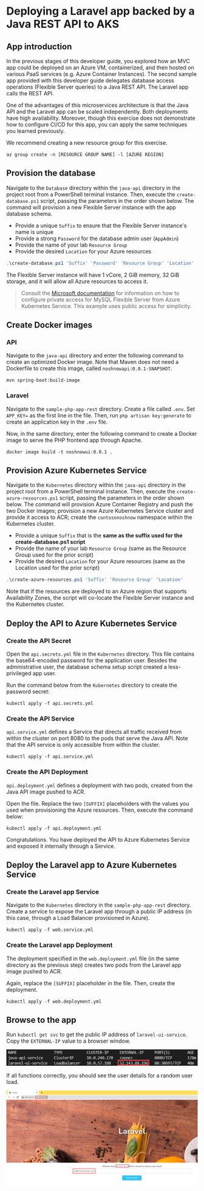 # Deploying a Laravel app backed by a Java REST API to AKS

## App introduction

In the previous stages of this developer guide, you explored how an MVC app could be deployed on an Azure VM, containerized, and then hosted on various PaaS services (e.g. Azure Container Instances). The second sample app provided with this developer guide delegates database access operations (Flexible Server queries) to a Java REST API. The Laravel app calls the REST API.

One of the advantages of this microservices architecture is that the Java API and the Laravel app can be scaled independently. Both deployments have high availability. Moreover, though this exercise does not demonstrate how to configure CI/CD for this app, you can apply the same techniques you learned previously.

We recommend creating a new resource group for this exercise.

```
az group create -n [RESOURCE GROUP NAME] -l [AZURE REGION]
```

## Provision the database

Navigate to the `Database` directory within the `java-api` directory in the project root from a PowerShell terminal instance. Then, execute the `create-database.ps1` script, passing the parameters in the order shown below. The command will provision a new Flexible Server instance with the app database schema.

- Provide a unique `Suffix` to ensure that the Flexible Server instance's name is unique
- Provide a strong `Password` for the database admin user (`AppAdmin`)
- Provide the name of your lab `Resource Group`
- Provide the desired `Location` for your Azure resources

```powershell
.\create-database.ps1 'Suffix' 'Password' 'Resource Group' 'Location'
```

The Flexible Server instance will have 1 vCore, 2 GiB memory, 32 GiB storage, and it will allow all Azure resources to access it.

> Consult the [Microsoft documentation](https://docs.microsoft.com/azure/mysql/flexible-server/tutorial-deploy-springboot-on-aks-vnet) for information on how to configure private access for MySQL Flexible Server from Azure Kubernetes Service. This example uses public access for simplicity.

## Create Docker images

### API

Navigate to the `java-api` directory and enter the following command to create an optimized Docker image. Note that Maven does not need a Dockerfile to create this image, called `noshnowapi:0.0.1-SNAPSHOT`.

```
mvn spring-boot:build-image
```

### Laravel

Navigate to the `sample-php-app-rest` directory. Create a file called `.env`. Set `APP_KEY=` as the first line in the file. Then, run `php artisan key:generate` to create an application key in the `.env` file.

Now, in the same directory, enter the following command to create a Docker image to serve the PHP frontend app through Apache.

```
docker image build -t noshnowui:0.0.1 .
```

## Provision Azure Kubernetes Service

Navigate to the `Kubernetes` directory within the `java-api` directory in the project root from a PowerShell terminal instance. Then, execute the `create-azure-resources.ps1` script, passing the parameters in the order shown below. The command will provision Azure Container Registry and push the two Docker images; provision a new Azure Kubernetes Service cluster and provide it access to ACR; create the `contosonoshnow` namespace within the Kubernetes cluster.

- Provide a unique `Suffix` that is the **same as the suffix used for the create-database.ps1 script**
- Provide the name of your lab `Resource Group` (same as the Resource Group used for the prior script)
- Provide the desired `Location` for your Azure resources (same as the Location used for the prior script)

```powershell
.\create-azure-resources.ps1 'Suffix' 'Resource Group' 'Location'
```

Note that if the resources are deployed to an Azure region that supports Availability Zones, the script will co-locate the Flexible Server instance and the Kubernetes cluster.

## Deploy the API to Azure Kubernetes Service

### Create the API Secret

Open the `api.secrets.yml` file in the `Kubernetes` directory. This file contains the base64-encoded password for the application user. Besides the administrative user, the database schema setup script created a less-privileged app user.

Run the command below from the `Kubernetes` directory to create the password secret:

```
kubectl apply -f api.secrets.yml
```

### Create the API Service

`api.service.yml` defines a Service that directs all traffic received from within the cluster on port 8080 to the pods that serve the Java API. Note that the API service is only accessible from within the cluster.

```
kubectl apply -f api.service.yml
```

### Create the API Deployment

`api.deployment.yml` defines a deployment with two pods, created from the Java API image pushed to ACR.

Open the file. Replace the two `[SUFFIX]` placeholders with the values you used when provisioning the Azure resources. Then, execute the command below:

```
kubectl apply -f api.deployment.yml
```

Congratulations. You have deployed the API to Azure Kubernetes Service and exposed it internally through a Service.

## Deploy the Laravel app to Azure Kubernetes Service

### Create the Laravel app Service

Navigate to the `Kubernetes` directory in the `sample-php-app-rest` directory. Create a service to expose the Laravel app through a public IP address (in this case, through a Load Balancer provisioned in Azure).

```
kubectl apply -f web.service.yml
```

### Create the Laravel app Deployment

The deployment specified in the `web.deployment.yml` file (in the same directory as the previous step) creates two pods from the Laravel app image pushed to ACR.

Again, replace the `[SUFFIX]` placeholder in the file. Then, create the deployment.

```
kubectl apply -f web.deployment.yml
```

## Browse to the app

Run `kubectl get svc` to get the public IP address of `laravel-ui-service`. Copy the `EXTERNAL-IP` value to a browser window.

![This image demonstrates the IP address of the LoadBalancer service for the Laravel app.](./media/laravel-service-ip.png "Laravel service IP address")

If all functions correctly, you should see the user details for a random user load.

![This image demonstrates that the Laravel app functions without a problem when deployed to AKS.](./media/app-loads-aks.png "Laravel app loads")
